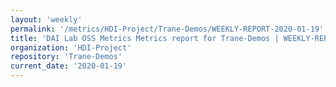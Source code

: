 ```yaml
---
layout: 'weekly'
permalink: '/metrics/HDI-Project/Trane-Demos/WEEKLY-REPORT-2020-01-19'
title: 'DAI Lab OSS Metrics Metrics report for Trane-Demos | WEEKLY-REPORT-2020-01-19'
organization: 'HDI-Project'
repository: 'Trane-Demos'
current_date: '2020-01-19'
---
```

